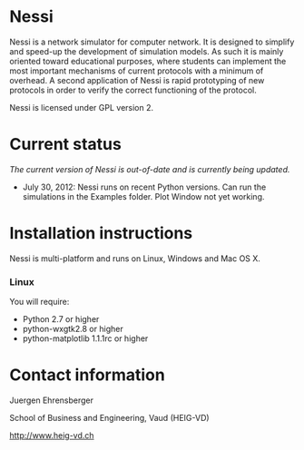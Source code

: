Nessi
=====
Nessi is a network simulator for computer network. It is designed to simplify and speed-up the development of simulation models. As such it is mainly oriented toward educational purposes, where students can implement the most important mechanisms of current protocols with a minimum of overhead. A second application of Nessi is rapid prototyping of new protocols in order to verify the correct functioning of the protocol.

Nessi is licensed under GPL version 2.


Current status
==============

*The current version of Nessi is out-of-date and is currently being updated.*

* July 30, 2012: Nessi runs on recent Python versions. Can run the simulations in the Examples folder. Plot Window not yet working.

Installation instructions
=========================
Nessi is multi-platform and runs on Linux, Windows and Mac OS X.

### Linux

You will require:

* Python 2.7 or higher
* python-wxgtk2.8 or higher
* python-matplotlib 1.1.1rc or higher


Contact information
===================
Juergen Ehrensberger

School of Business and Engineering, Vaud (HEIG-VD)

http://www.heig-vd.ch

